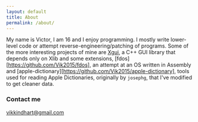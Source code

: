 ```yaml
---
layout: default
title: About
permalink: /about/
---
```


My name is Victor, I am 16 and I enjoy programming. I mostly write lower-level code or attempt reverse-engineering/patching of programs. Some of the more interesting projects of mine are [Xgui](https://github.com/Vik2015/Xgui), a C++ GUI library that depends only on Xlib and some extensions, [fdos][https://github.com/Vik2015/fdos], an attempt at an OS written in Assembly and [apple-dictionary][https://github.com/Vik2015/apple-dictionary], tools used for reading Apple Dictionaries, originally by `josephg`, that I've modified to get cleaner data.

### Contact me

[vikkindhart@gmail.com](mailto:vikkindhart@gmail.com)
